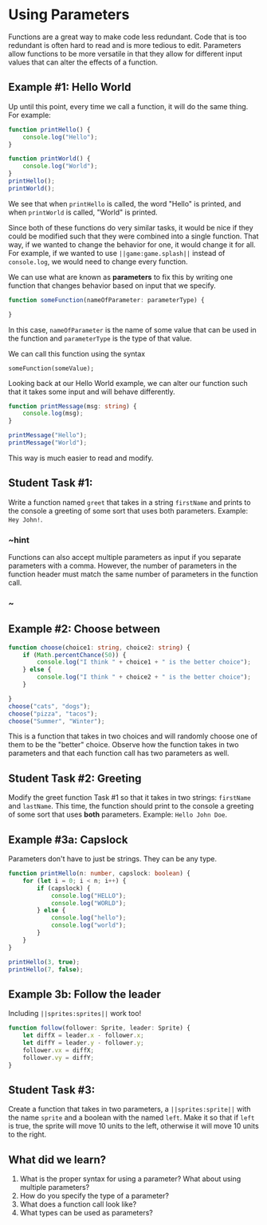 # Using Parameters

Functions are a great way to make code less redundant. Code that is too redundant is often hard to read and is more tedious to edit. Parameters allow functions to be more versatile in that they allow for different input values that can alter the effects of a function.

## Example #1: Hello World

Up until this point, every time we call a function, it will do the same thing. For example:

```typescript
function printHello() {
	console.log("Hello");
}

function printWorld() {
	console.log("World");
}
printHello();
printWorld();
```
We see that when `printHello` is called, the word "Hello" is printed, and when `printWorld` is called, "World" is printed.

Since both of these functions do very similar tasks, it would be nice if they could be modified such that they were combined into a single function. That way, if we wanted to change the behavior for one, it would change it for all. For example, if we wanted to use ``||game:game.splash||`` instead of `console.log`, we would need to change every function.

We can use what are known as **parameters** to fix this by writing one function that changes behavior based on input that we specify.

```typescript
function someFunction(nameOfParameter: parameterType) {

}
```

In this case, `nameOfParameter` is the name of some value that can be used in the function and `parameterType` is the type of that value.

We can call this function using the syntax

```typescript-ignore
someFunction(someValue);
```

Looking back at our Hello World example, we can alter our function such that it takes some input and will behave differently. 

```typescript
function printMessage(msg: string) {
	console.log(msg);
}

printMessage("Hello");
printMessage("World");
```
This way is much easier to read and modify.


## Student Task #1: 

Write a function named `greet` that takes in a string `firstName` and prints to the console a greeting of some sort that uses both parameters. Example: `Hey John!`.

### ~hint

Functions can also accept multiple parameters as input if you separate parameters with a comma. However, the number of parameters in the function header must match the same number of parameters in the function call.

### ~

## Example #2: Choose between

```typescript
function choose(choice1: string, choice2: string) {
	if (Math.percentChance(50)) {
		console.log("I think " + choice1 + " is the better choice");
	} else {
		console.log("I think " + choice2 + " is the better choice");
	}

}
choose("cats", "dogs");
choose("pizza", "tacos");
choose("Summer", "Winter");
```

This is a function that takes in two choices and will randomly choose one of them to be the "better" choice. Observe how the function takes in two parameters and that each function call has two parameters as well.

## Student Task #2: Greeting

Modify the greet function Task #1 so that it takes in two strings: `firstName` and `lastName`. This time, the function should print to the console a greeting of some sort that uses **both** parameters. Example: `Hello John Doe`.

## Example #3a: Capslock

Parameters don't have to just be strings. They can be any type.

```typescript
function printHello(n: number, capslock: boolean) {
    for (let i = 0; i < n; i++) {
    	if (capslock) {
    		console.log("HELLO");
    		console.log("WORLD");
    	} else {
    		console.log("hello");
    		console.log("world");
    	}
    }
}

printHello(3, true);
printHello(7, false);
```

## Example 3b: Follow the leader
Including ``||sprites:sprites||`` work too!

```typescript
function follow(follower: Sprite, leader: Sprite) {
    let diffX = leader.x - follower.x;
    let diffY = leader.y - follower.y;
    follower.vx = diffX;
    follower.vy = diffY;
}
```

## Student Task #3: 

Create a function that takes in two parameters, a ``||sprites:sprite||`` with the name `sprite` and a boolean with the named `left`.
Make it so that if `left` is true, the sprite will move 10 units to the left, otherwise it will move 10 units to the right.


## What did we learn?

1. What is the proper syntax for using a parameter? What about using multiple parameters?
2. How do you specify the type of a parameter?
3. What does a function call look like?
4. What types can be used as parameters?